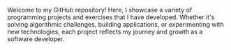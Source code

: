 Welcome to my GitHub repository! Here, I showcase a variety of programming projects and exercises that I have developed. Whether it's solving algorithmic challenges, building applications, or experimenting with new technologies, each project reflects my journey and growth as a software developer.
